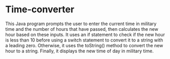 # Time-converter

This Java program prompts the user to enter the current time in military time and the number of hours that have passed, 
then calculates the new hour based on these inputs. It uses an if statement to check if the new hour is less than 10 before
using a switch statement to convert it to a string with a leading zero. Otherwise, it uses the toString() method to 
convert the new hour to a string. Finally, it displays the new time of day in military time.
